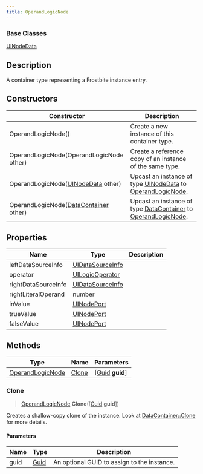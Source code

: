 ```yaml
---
title: OperandLogicNode
---
```

### Base Classes

[UINodeData](UINodeData)

## Description

A container type representing a Frostbite instance entry.

## Constructors

| Constructor                                                                 | Description                                                                                                             |
| --------------------------------------------------------------------------- | ----------------------------------------------------------------------------------------------------------------------- |
| OperandLogicNode()                                                          | Create a new instance of this container type.                                                                           |
| OperandLogicNode(OperandLogicNode other)                                    | Create a reference copy of an instance of the same type.                                                                |
| OperandLogicNode([UINodeData](UINodeData) other)                            | Upcast an instance of type [UINodeData](UINodeData) to [OperandLogicNode](OperandLogicNode).                            |
| OperandLogicNode([DataContainer](/vext/ref/shared/class/datacontainer) other) | Upcast an instance of type [DataContainer](/vext/ref/shared/class/datacontainer) to [OperandLogicNode](OperandLogicNode). |

## Properties

| Name                | Type                                 | Description |
| ------------------- | ------------------------------------ | ----------- |
| leftDataSourceInfo  | [UIDataSourceInfo](UIDataSourceInfo) |             |
| operator            | [UILogicOperator](UILogicOperator)   |             |
| rightDataSourceInfo | [UIDataSourceInfo](UIDataSourceInfo) |             |
| rightLiteralOperand | number                               |             |
| inValue             | [UINodePort](UINodePort)             |             |
| trueValue           | [UINodePort](UINodePort)             |             |
| falseValue          | [UINodePort](UINodePort)             |             |

## Methods

| Type                                 | Name            | Parameters                                     |
| ------------------------------------ | --------------- | ---------------------------------------------- |
| [OperandLogicNode](OperandLogicNode) | [Clone](#clone) | \[[Guid](/vext/ref/shared/class/guid) **guid**\] |

### Clone

> [OperandLogicNode](OperandLogicNode) **Clone**(\[[Guid](/vext/ref/shared/class/guid) **guid**\])

Creates a shallow-copy clone of the instance. Look at [DataContainer::Clone](/vext/ref/shared/class/datacontainer#clone) for more details.

#### Parameters

| Name | Type         | Description                                 |
| ---- | ------------ | ------------------------------------------- |
| guid | [Guid](Guid) | An optional GUID to assign to the instance. |
